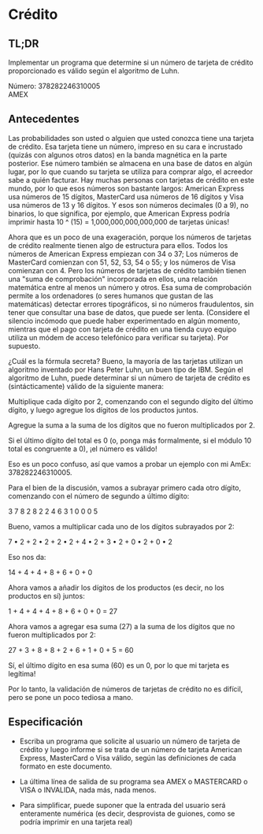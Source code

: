 # Crédito
## TL;DR
Implementar un programa que determine si un número de tarjeta de crédito proporcionado es válido según el algoritmo de Luhn.

Número: 378282246310005<br>
AMEX

## Antecedentes

Las probabilidades son usted o alguien que usted conozca tiene una tarjeta de crédito. Esa tarjeta tiene un número, impreso en su cara e incrustado (quizás con algunos otros datos) en la banda magnética en la parte posterior. Ese número también se almacena en una base de datos en algún lugar, por lo que cuando su tarjeta se utiliza para comprar algo, el acreedor sabe a quién facturar. Hay muchas personas con tarjetas de crédito en este mundo, por lo que esos números son bastante largos: American Express usa números de 15 dígitos, MasterCard usa números de 16 dígitos y Visa usa números de 13 y 16 dígitos. Y esos son números decimales (0 a 9), no binarios, lo que significa, por ejemplo, que American Express podría imprimir hasta 10 ^ (15) = 1,000,000,000,000,000 de tarjetas únicas! <br>

Ahora que es un poco de una exageración, porque los números de tarjetas de crédito realmente tienen algo de estructura para ellos. Todos los números de American Express empiezan con 34 o 37; Los números de MasterCard comienzan con 51, 52, 53, 54 o 55; y los números de Visa comienzan con 4. Pero los números de tarjetas de crédito también tienen una "suma de comprobación" incorporada en ellos, una relación matemática entre al menos un número y otros. Esa suma de comprobación permite a los ordenadores (o seres humanos que gustan de las matemáticas) detectar errores tipográficos, si no números fraudulentos, sin tener que consultar una base de datos, que puede ser lenta. (Considere el silencio incómodo que puede haber experimentado en algún momento, mientras que el pago con tarjeta de crédito en una tienda cuyo equipo utiliza un módem de acceso telefónico para verificar su tarjeta). Por supuesto. <br>

¿Cuál es la fórmula secreta? Bueno, la mayoría de las tarjetas utilizan un algoritmo inventado por Hans Peter Luhn, un buen tipo de IBM. Según el algoritmo de Luhn, puede determinar si un número de tarjeta de crédito es (sintácticamente) válido de la siguiente manera:<br>

Multiplique cada dígito por 2, comenzando con el segundo dígito del último dígito, y luego agregue los dígitos de los productos juntos.<br>

Agregue la suma a la suma de los dígitos que no fueron multiplicados por 2.<br>

Si el último dígito del total es 0 (o, ponga más formalmente, si el módulo 10 total es congruente a 0), ¡el número es válido!<br>

Eso es un poco confuso, así que vamos a probar un ejemplo con mi AmEx: 378282246310005.<br>

Para el bien de la discusión, vamos a subrayar primero cada otro dígito, comenzando con el número de segundo a último dígito:<br>

3 7 8 2 8 2 2 4 6 3 1 0 0 0 5<br>

Bueno, vamos a multiplicar cada uno de los dígitos subrayados por 2:<br>

7 • 2 + 2 • 2 + 2 • 2 + 4 • 2 + 3 • 2 + 0 • 2 + 0 • 2<br>

Eso nos da:<br>

14 + 4 + 4 + 8 + 6 + 0 + 0<br>

Ahora vamos a añadir los dígitos de los productos (es decir, no los productos en sí) juntos:<br>

1 + 4 + 4 + 4 + 8 + 6 + 0 + 0 = 27<br>

Ahora vamos a agregar esa suma (27) a la suma de los dígitos que no fueron multiplicados por 2:<br>

27 + 3 + 8 + 8 + 2 + 6 + 1 + 0 + 5 = 60<br>

Sí, el último dígito en esa suma (60) es un 0, por lo que mi tarjeta es legítima!<br>

Por lo tanto, la validación de números de tarjetas de crédito no es difícil, pero se pone un poco tediosa a mano.

## Especificación
*  Escriba un programa que solicite al usuario un número de tarjeta de crédito y luego informe si se trata de un número de tarjeta American Express, MasterCard o Visa válido, según las definiciones de cada formato en este documento.

* La última línea de salida de su programa sea AMEX o MASTERCARD o VISA o INVALIDA, nada más, nada menos.

* Para simplificar, puede suponer que la entrada del usuario será enteramente numérica (es decir, desprovista de guiones, como se podría imprimir en una tarjeta real)